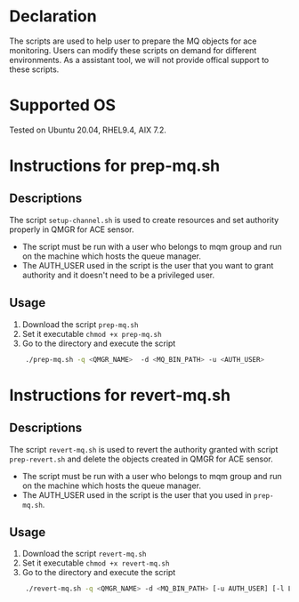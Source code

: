 # Declaration
The scripts are used to help user to prepare the MQ objects for ace monitoring. Users can modify these scripts on demand for different environments. As a assistant tool, we will not provide offical support to these scripts.
# Supported OS
Tested on Ubuntu 20.04, RHEL9.4, AIX 7.2. 
# Instructions for prep-mq.sh
## Descriptions 
The script `setup-channel.sh` is used to create resources and set authority properly in QMGR for ACE sensor. 
* The script must be run with a user who belongs to mqm group and run on the machine which hosts the queue manager.
* The AUTH_USER used in the script is the user that you want to grant authority and it doesn't need to be a privileged user. 
## Usage
1. Download the script `prep-mq.sh`
2. Set it executable `chmod +x prep-mq.sh`
3. Go to the directory and execute the script
```sh
    ./prep-mq.sh -q <QMGR_NAME>  -d <MQ_BIN_PATH> -u <AUTH_USER>
```
# Instructions for revert-mq.sh
## Descriptions
The script `revert-mq.sh` is used to revert the authority granted with script `prep-revert.sh` and delete the objects created in QMGR for ACE sensor. 
* The script must be run with a user who belongs to mqm group and run on the machine which hosts the queue manager.
* The AUTH_USER used in the script is the user that you used in `prep-mq.sh`. 
## Usage
1. Download the script `revert-mq.sh`
2. Set it executable `chmod +x revert-mq.sh`
3. Go to the directory and execute the script
```sh
    ./revert-mq.sh -q <QMGR_NAME> -d <MQ_BIN_PATH> [-u AUTH_USER] [-l LISTENER_NAME]  [-c CHANNEL_NAME]  [-t TOPIC_NAME]
```




